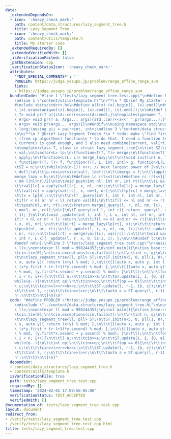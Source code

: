 ```yaml
---
data:
  _extendedDependsOn:
  - icon: ':heavy_check_mark:'
    path: content/data_structures/lazy_segment_tree.h
    title: Lazy Segment Tree
  - icon: ':heavy_check_mark:'
    path: content/utils/template.h
    title: My starter code
  _extendedRequiredBy: []
  _extendedVerifiedWith: []
  _isVerificationFailed: false
  _pathExtension: cpp
  _verificationStatusIcon: ':heavy_check_mark:'
  attributes:
    '*NOT_SPECIAL_COMMENTS*': ''
    PROBLEM: https://judge.yosupo.jp/problem/range_affine_range_sum
    links:
    - https://judge.yosupo.jp/problem/range_affine_range_sum
  bundledCode: "#line 1 \"tests/lazy_segment_tree.test.cpp\"\n#define PROBLEM \"https://judge.yosupo.jp/problem/range_affine_range_sum\"\
    \n#line 1 \"content/utils/template.h\"\n/**\n * @brief My starter code\n */\n\n\
    #include <bits/stdc++.h>\n#define all(x) (x).begin(), (x).end()\n#define makeunique(x)\
    \ (x).erase(unique((x).begin(), (x).end()), (x).end());\n\n#ifdef LOCAL\ntemplate<typename\
    \ T> void pr(T a){std::cerr<<a<<std::endl;}\ntemplate<typename T, typename...\
    \ Args> void pr(T a, Args... args){std::cerr<<a<<' ',pr(args...);}\n#else\ntemplate<typename...\
    \ Args> void pr(Args... args){}\n#endif\n\nusing namespace std;\nusing ll = long\
    \ long;\nusing pii = pair<int, int>;\n#line 3 \"content/data_structures/lazy_segment_tree.h\"\
    \n\n/**\n * @brief Lazy Segment Tree\n *\n * todo: make \"find first in range\"\
    \ (from cp algorthms) function\n * to do that, I need a function to check if f(x,\
    \ current) is good enough, and I also need combine(current, val[rt])\n *\n */\n\
    \ntemplate<class T, class L> struct lazy_segment_tree{\n\tint SZ;\n\tvector<T>\
    \ val;\n\tvector<L> lp;\n\tfunction<T(T, T)> merge;\n\tfunction<T(T, L, int, int)>\
    \ apply;\n\tfunction<L(L, L)> merge_lazy;\n\t\n\tvoid init(int n, T def, L ldef,\
    \ function<T(T, T)> f, function<T(T, L, int, int)> g, function<L(L, L)> h){\n\t\
    \tSZ = n;\n\t\twhile(n&(n-1)) n++; // next largest power of 2\n\t\tval.resize(2*n,\
    \ def);\n\t\tlp.resize(size(val), ldef);\n\t\tmerge = f;\n\t\tapply = g;\n\t\t\
    merge_lazy = h;\n\t}\n\n\t#define lc (rt<<1)\n\t#define rc (rt<<1|1)\n\t#define\
    \ nm ((nl+nr)/2)\n\n\tvoid push(int nl, int nr, int rt){\n\t\tL &x = lp[rt];\n\
    \t\tval[lc] = apply(val[lc], x, nl, nm);\n\t\tlp[lc] = merge_lazy(lp[lc], x);\n\
    \t\tval[rc] = apply(val[rc], x, nm+1, nr);\n\t\tlp[rc] = merge_lazy(lp[rc], x);\n\
    \t\tx = lp[0];\n\t}\n\t\n\tT _query(int l, int r, int nl, int nr, int rt){\n\t\
    \tif(r < nl or nr < l) return val[0];\n\t\tif(l <= nl and nr <= r) return val[rt];\n\
    \t\tpush(nl, nr, rt);\n\t\treturn merge(_query(l, r, nl, nm, lc), _query(l, r,\
    \ nm+1, nr, rc));\n\t}\n\tT query(int l, int r){ return _query(l, r, 0, SZ-1,\
    \ 1); }\n\t\n\tvoid _update(int l, int r, L x, int nl, int nr, int rt){\n\t\t\
    if(r < nl or nr < l) return;\n\t\tif(l <= nl and nr <= r){\n\t\t\tval[rt] = apply(val[rt],\
    \ x, nl, nr);\n\t\t\tlp[rt] = merge_lazy(lp[rt], x);\n\t\t\treturn;\n\t\t}\n\t\
    \tpush(nl, nr, rt);\n\t\t_update(l, r, x, nl, nm, lc);\n\t\t_update(l, r, x, nm+1,\
    \ nr, rc);\n\t\tval[rt] = merge(val[lc], val[rc]);\n\t}\n\tvoid update(int l,\
    \ int r, L x){ _update(l, r, x, 0, SZ-1, 1); };\n\n\t#undef lc\n\t#undef rc\n\t\
    #undef nm\n};\n#line 3 \"tests/lazy_segment_tree.test.cpp\"\n\nusing pll = pair<ll,\
    \ ll>;\nconstexpr ll mod = 998244353;\n\nint main(){\n\tios_base::sync_with_stdio(0);\n\
    \tcin.tie(0);\n\tcin.exceptions(cin.failbit);\n\t\n\tint n, q;\n\tcin>>n>>q;\n\
    \t\n\tlazy_segment_tree<ll, pll> ST;\n\tST.init(n+5, 0, pll(1, 0),\n\t\t[](auto\
    \ x, auto y){ return (x+y) % mod; },\n\t\t[](auto x, auto y, int l, int r){ return\
    \ (x*y.first + (r-l+1)*y.second) % mod; },\n\t\t[](auto x, auto y){ return pll(x.first*y.first\
    \ % mod, (y.first*x.second + y.second) % mod); }\n\t\t);\n\t\n\tfor(int i = 0;\
    \ i < n; i++){\n\t\tll a;\n\t\tcin>>a;\n\t\tST.update(i, i, {0, a});\n\t}\n\t\
    while(q--){\n\t\tint op;\n\t\tcin>>op;\n\t\tif(op == 0){\n\t\t\tint l, r; ll b,\
    \ c;\n\t\t\tcin>>l>>r>>b>>c;\n\t\t\tST.update(l, r-1, {b, c});\n\t\t}\n\t\telse{\n\
    \t\t\tint l, r;\n\t\t\tcin>>l>>r;\n\t\t\tauto a = ST.query(l, r-1);\n\t\t\tcout<<a<<'\\\
    n';\n\t\t}\n\t}\n}\n"
  code: "#define PROBLEM \"https://judge.yosupo.jp/problem/range_affine_range_sum\"\
    \n#include \"../content/data_structures/lazy_segment_tree.h\"\n\nusing pll = pair<ll,\
    \ ll>;\nconstexpr ll mod = 998244353;\n\nint main(){\n\tios_base::sync_with_stdio(0);\n\
    \tcin.tie(0);\n\tcin.exceptions(cin.failbit);\n\t\n\tint n, q;\n\tcin>>n>>q;\n\
    \t\n\tlazy_segment_tree<ll, pll> ST;\n\tST.init(n+5, 0, pll(1, 0),\n\t\t[](auto\
    \ x, auto y){ return (x+y) % mod; },\n\t\t[](auto x, auto y, int l, int r){ return\
    \ (x*y.first + (r-l+1)*y.second) % mod; },\n\t\t[](auto x, auto y){ return pll(x.first*y.first\
    \ % mod, (y.first*x.second + y.second) % mod); }\n\t\t);\n\t\n\tfor(int i = 0;\
    \ i < n; i++){\n\t\tll a;\n\t\tcin>>a;\n\t\tST.update(i, i, {0, a});\n\t}\n\t\
    while(q--){\n\t\tint op;\n\t\tcin>>op;\n\t\tif(op == 0){\n\t\t\tint l, r; ll b,\
    \ c;\n\t\t\tcin>>l>>r>>b>>c;\n\t\t\tST.update(l, r-1, {b, c});\n\t\t}\n\t\telse{\n\
    \t\t\tint l, r;\n\t\t\tcin>>l>>r;\n\t\t\tauto a = ST.query(l, r-1);\n\t\t\tcout<<a<<'\\\
    n';\n\t\t}\n\t}\n}"
  dependsOn:
  - content/data_structures/lazy_segment_tree.h
  - content/utils/template.h
  isVerificationFile: true
  path: tests/lazy_segment_tree.test.cpp
  requiredBy: []
  timestamp: '2024-02-01 17:09:56-05:00'
  verificationStatus: TEST_ACCEPTED
  verifiedWith: []
documentation_of: tests/lazy_segment_tree.test.cpp
layout: document
redirect_from:
- /verify/tests/lazy_segment_tree.test.cpp
- /verify/tests/lazy_segment_tree.test.cpp.html
title: tests/lazy_segment_tree.test.cpp
---
```

